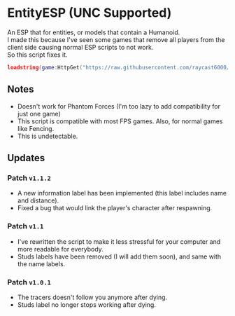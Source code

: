 # EntityESP (UNC Supported)
An ESP that for entities, or models that contain a Humanoid. \
I made this because I've seen some games that remove all players from the client side causing normal ESP scripts to not work. \
So this script fixes it.

```lua
loadstring(game:HttpGet("https://raw.githubusercontent.com/raycast6000/EntityESP/main/main.lua"))()
```
## Notes
- Doesn't work for Phantom Forces (I'm too lazy to add compatibility for just one game)
- This script is compatible with most FPS games. Also, for normal games like Fencing.
- This is undetectable.
## Updates
### **Patch** `v1.1.2`
- A new information label has been implemented (this label includes name and distance).
- Fixed a bug that would link the player's character after respawning.
### **Patch** `v1.1`
- I've rewritten the script to make it less stressful for your computer and more readable for everybody.
- Studs labels have been removed (I will add them soon), and same with the name labels.
### **Patch** `v1.0.1`
- The tracers doesn't follow you anymore after dying.
- Studs label no longer stops working after dying.
